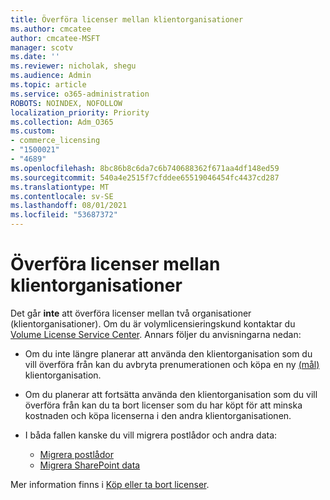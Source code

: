 ```yaml
---
title: Överföra licenser mellan klientorganisationer
ms.author: cmcatee
author: cmcatee-MSFT
manager: scotv
ms.date: ''
ms.reviewer: nicholak, shegu
ms.audience: Admin
ms.topic: article
ms.service: o365-administration
ROBOTS: NOINDEX, NOFOLLOW
localization_priority: Priority
ms.collection: Adm_O365
ms.custom:
- commerce_licensing
- "1500021"
- "4689"
ms.openlocfilehash: 8bc86b8c6da7c6b740688362f671aa4df148ed59
ms.sourcegitcommit: 540a4e2515f7cfddee65519046454fc4437cd287
ms.translationtype: MT
ms.contentlocale: sv-SE
ms.lasthandoff: 08/01/2021
ms.locfileid: "53687372"
---
```

# <a name="transfer-licenses-between-tenants"></a>Överföra licenser mellan klientorganisationer

Det går **inte** att överföra licenser mellan två organisationer (klientorganisationer). Om du är volymlicensieringskund kontaktar du [Volume License Service Center](https://support.microsoft.com/help/4471406/how-to-contact-the-microsoft-volume-licensing-service-center). Annars följer du anvisningarna nedan:

- Om du inte längre planerar att använda den klientorganisation som du [](https://admin.microsoft.com/Adminportal/Home?source=applauncher#/subscriptions) vill överföra från kan du avbryta prenumerationen och köpa en ny [(mål)](https://www.microsoft.com/microsoft-365/business/compare-all-microsoft-365-business-products?rtc=2&activetab=tab:primaryr2) klientorganisation.
- Om du planerar att fortsätta använda den klientorganisation som du vill [](/microsoft-365/commerce/licenses/buy-licenses#buy-or-remove-licenses-for-your-business-subscription) överföra från kan du ta bort licenser som du har köpt för att minska kostnaden och köpa licenserna i den andra klientorganisationen.
- I båda fallen kanske du vill migrera postlådor och andra data:

    - [Migrera postlådor](/Exchange/mailbox-migration/migrate-mailboxes-across-tenants)
    - [Migrera SharePoint data](https://aka.ms/modernSpoAdminCenter/CloudContentMigrations)

Mer information finns i [Köp eller ta bort licenser](/microsoft-365/commerce/licenses/buy-licenses).